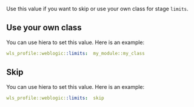 Use this value if you want to skip or use your own class for stage `limits`.

## Use your own class

You can use hiera to set this value. Here is an example:

```yaml
wls_profile::weblogic::limits:  my_module::my_class
```

## Skip

You can use hiera to set this value. Here is an example:

```yaml
wls_profile::weblogic::limits:  skip
```
